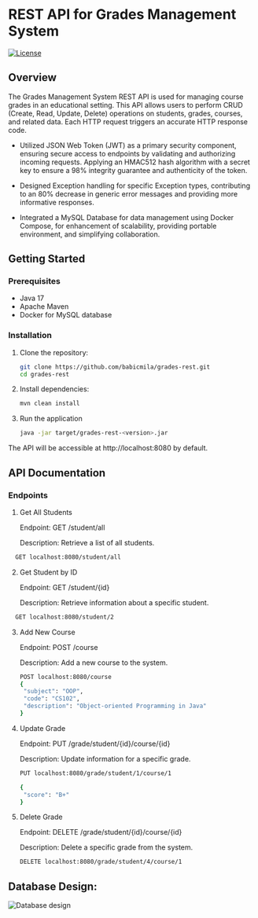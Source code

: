 # REST API for Grades Management System

[![License](https://img.shields.io/badge/license-MIT-blue.svg)](https://opensource.org/licenses/MIT)

## Overview

The Grades Management System REST API is used for managing course grades in an educational setting. This API allows users to perform CRUD (Create, Read, Update, Delete) operations on students, grades, courses, and related data. Each HTTP request triggers an accurate HTTP response code.
  
- Utilized JSON Web Token (JWT) as a primary security component, ensuring secure access to endpoints by validating and authorizing incoming requests. Applying an HMAC512 hash algorithm with a secret key to ensure a 98% integrity guarantee and authenticity of the token.

- Designed Exception handling for specific Exception types, contributing to an 80% decrease in generic error messages and providing more informative responses.

- Integrated a MySQL Database for data management using Docker Compose, for enhancement of scalability, providing portable environment, and simplifying collaboration.

## Getting Started

### Prerequisites

- Java 17
- Apache Maven
- Docker for MySQL database

### Installation

1. Clone the repository:

   ```bash
   git clone https://github.com/babicmila/grades-rest.git
   cd grades-rest

2. Install dependencies:

   ```bash
   mvn clean install

3. Run the application
   ```bash
   java -jar target/grades-rest-<version>.jar

The API will be accessible at http://localhost:8080 by default.


## API Documentation

### Endpoints
1. Get All Students

   Endpoint: GET /student/all    
 
   Description: Retrieve a list of all students.

  ```bash
    GET localhost:8080/student/all
  ```

2. Get Student by ID

    Endpoint: GET /student/{id}
   
    Description: Retrieve information about a specific student.

  ```bash
    GET localhost:8080/student/2
  ```

3. Add New Course

    Endpoint: POST /course

    Description: Add a new course to the system.

   ```bash
   POST localhost:8080/course
   {
    "subject": "OOP",
    "code": "CS102",
    "description": "Object-oriented Programming in Java"
   }
   ```

4. Update Grade

     Endpoint: PUT /grade/student/{id}/course/{id}

     Description: Update information for a specific grade.

   ```bash
   PUT localhost:8080/grade/student/1/course/1

   {
    "score": "B+"
   }
   ```

5. Delete Grade

     Endpoint: DELETE /grade/student/{id}/course/{id}

     Description: Delete a specific grade from the system.

   ```bash
   DELETE localhost:8080/grade/student/4/course/1
   ```

## Database Design:

![Database design](https://github.com/babicmila/grades-rest/assets/57596723/78bc44a3-4887-46f1-98f3-7f51496abedd)
